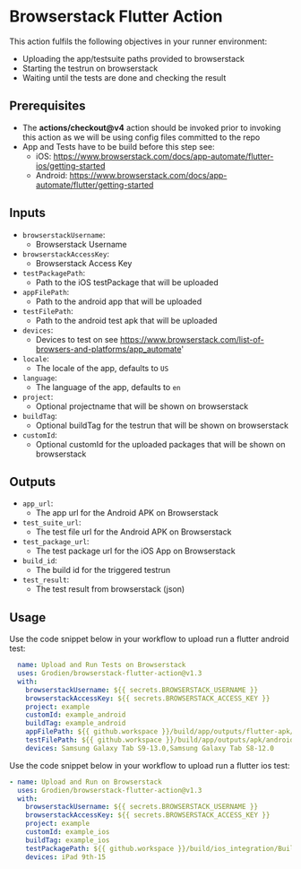 # Browserstack Flutter Action

This action fulfils the following objectives in your runner environment:

* Uploading the app/testsuite paths provided to browserstack
* Starting the testrun on browserstack
* Waiting until the tests are done and checking the result

## Prerequisites

* The **actions/checkout@v4** action should be invoked prior to invoking this action as we will be using config files
  committed to the repo
* App and Tests have to be build before this step see:
    * iOS: https://www.browserstack.com/docs/app-automate/flutter-ios/getting-started
    * Android: https://www.browserstack.com/docs/app-automate/flutter/getting-started

## Inputs

* `browserstackUsername`:
    * Browserstack Username
* `browserstackAccessKey`:
    * Browserstack Access Key
* `testPackagePath`:
    * Path to the iOS testPackage that will be uploaded
* `appFilePath`:
    * Path to the android app that will be uploaded
* `testFilePath`:
    * Path to the android test apk that will be uploaded
* `devices`:
    * Devices to test on see https://www.browserstack.com/list-of-browsers-and-platforms/app_automate'
* `locale`:
    * The locale of the app, defaults to `US`
* `language`:
    * The language of the app, defaults to `en`
* `project`:
    * Optional projectname that will be shown on browserstack
* `buildTag`:
    * Optional buildTag for the testrun that will be shown on browserstack
* `customId`:
    * Optional customId for the uploaded packages that will be shown on browserstack

## Outputs

* `app_url`:
    * The app url for the Android APK on Browserstack
* `test_suite_url`:
    * The test file url for the Android APK on Browserstack
* `test_package_url`:
    * The test package url for the iOS App on Browserstack
* `build_id`:
    * The build id for the triggered testrun
* `test_result`:
    * The test result from browserstack (json)

## Usage

Use the code snippet below in your workflow to upload run a flutter android test:

```yaml
  name: Upload and Run Tests on Browserstack
  uses: Grodien/browserstack-flutter-action@v1.3
  with:
    browserstackUsername: ${{ secrets.BROWSERSTACK_USERNAME }}
    browserstackAccessKey: ${{ secrets.BROWSERSTACK_ACCESS_KEY }}
    project: example
    customId: example_android
    buildTag: example_android
    appFilePath: ${{ github.workspace }}/build/app/outputs/flutter-apk/app-dev-debug.apk
    testFilePath: ${{ github.workspace }}/build/app/outputs/apk/androidTest/dev/debug/app-dev-debug-androidTest.apk
    devices: Samsung Galaxy Tab S9-13.0,Samsung Galaxy Tab S8-12.0
```

Use the code snippet below in your workflow to upload run a flutter ios test:

```yaml
- name: Upload and Run on Browserstack
  uses: Grodien/browserstack-flutter-action@v1.3
  with:
    browserstackUsername: ${{ secrets.BROWSERSTACK_USERNAME }}
    browserstackAccessKey: ${{ secrets.BROWSERSTACK_ACCESS_KEY }}
    project: example
    customId: example_ios
    buildTag: example_ios
    testPackagePath: ${{ github.workspace }}/build/ios_integration/Build/Products/app-integrationtest-release.zip
    devices: iPad 9th-15
```